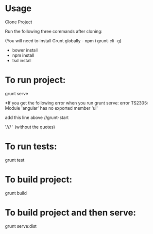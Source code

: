 Usage
=========================

Clone Project

Run the following three commands after cloning:

(You will need to install Grunt globally - npm i grunt-cli -g)

- bower install
- npm install
- tsd install 

To run project:
===============
grunt serve

*If you get the following error when you run grunt serve:
error TS2305: Module 'angular' has no exported member 'ui'

add this line above //grunt-start

'/// <reference path="./tsd.d.ts" />' (without the quotes)

To run tests:
===============
grunt test

To build project:
===============
grunt build

To build project and then serve:
===============
grunt serve:dist





